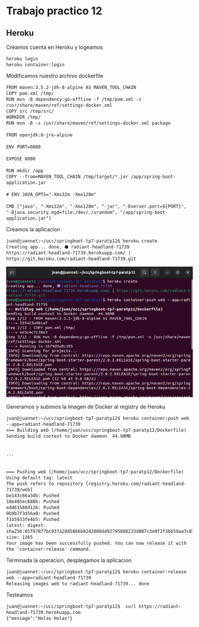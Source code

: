 # Trabajo practico 12

## Heroku

Creamos cuenta en Heroku y logeamos

```
heroku login
heroku container:login
```

Modificamos nuestro archivo dockerfile

```
FROM maven:3.5.2-jdk-8-alpine AS MAVEN_TOOL_CHAIN
COPY pom.xml /tmp/
RUN mvn -B dependency:go-offline -f /tmp/pom.xml -s /usr/share/maven/ref/settings-docker.xml
COPY src /tmp/src/
WORKDIR /tmp/
RUN mvn -B -s /usr/share/maven/ref/settings-docker.xml package

FROM openjdk:8-jre-alpine

ENV PORT=8080

EXPOSE 8080

RUN mkdir /app
COPY --from=MAVEN_TOOL_CHAIN /tmp/target/*.jar /app/spring-boot-application.jar

# ENV JAVA_OPTS="-Xms32m -Xmx128m"

CMD ["java", "-Xms32m", "-Xmx128m", "-jar", "-Dserver.port=${PORT}", "-Djava.security.egd=file:/dev/./urandom", "/app/spring-boot-application.jar"]
```

Creamos la aplicacion

```
juan@juannet:~/ucc/springboot-tp7-paratp12$ heroku create
Creating app... done, ⬢ radiant-headland-71739
https://radiant-headland-71739.herokuapp.com/ | https://git.heroku.com/radiant-headland-71739.git
```

![](screenshots/tp12-1.png)

Generamos y subimos la Imagen de Docker al registry de Heroku

```
juan@juannet:~/ucc/springboot-tp7-paratp12$ heroku container:push web --app=radiant-headland-71739
=== Building web (/home/juan/ucc/springboot-tp7-paratp12/Dockerfile)
Sending build context to Docker daemon  44.98MB


...


=== Pushing web (/home/juan/ucc/springboot-tp7-paratp12/Dockerfile)
Using default tag: latest
The push refers to repository [registry.heroku.com/radiant-headland-71739/web]
be143c66a3db: Pushed
18e485ec688b: Pushed
edd61588d126: Pushed
9b9b7f3d56a0: Pushed
f1b5933fe4b5: Pushed
latest: digest: sha256:05f97077bc937a2045866b8242080dd92795880233d887c3e0f2f3bb59aa7c01 size: 1365
Your image has been successfully pushed. You can now release it with the 'container:release' command.
```

Terminada la operacion, desplegamos la aplicacion

```
juan@juannet:~/ucc/springboot-tp7-paratp12$ heroku container:release web --app=radiant-headland-71739
Releasing images web to radiant-headland-71739... done
```

Testeamos

```
juan@juannet:~/ucc/springboot-tp7-paratp12$  curl https://radiant-headland-71739.herokuapp.com
{"message":"Holas Holas"}
```
